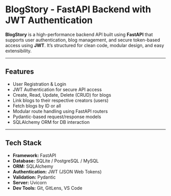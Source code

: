 # BlogStory - FastAPI Backend with JWT Authentication

**BlogStory** is a high-performance backend API built using **FastAPI** that supports user authentication, blog management, and secure token-based access using **JWT**. It’s structured for clean code, modular design, and easy extensibility.

---

## Features

-  User Registration & Login
-  JWT Authentication for secure API access
-  Create, Read, Update, Delete (CRUD) for blogs
-  Link blogs to their respective creators (users)
-  Fetch blogs by ID or all
-  Modular route handling using FastAPI routers
-  Pydantic-based request/response models
-  SQLAlchemy ORM for DB interaction

---

## Tech Stack

- **Framework:** FastAPI
- **Database:** SQLite / PostgreSQL / MySQL
- **ORM:** SQLAlchemy
- **Authentication:** JWT (JSON Web Tokens)
- **Validation:** Pydantic
- **Server:** Uvicorn
- **Dev Tools:** Git, GitLens, VS Code
